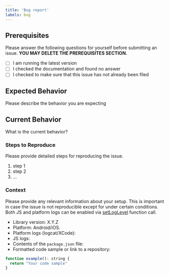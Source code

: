 ```yaml
---
title: 'Bug report'
labels: bug
---
```


## Prerequisites

Please answer the following questions for yourself before submitting an issue. **YOU MAY DELETE THE PREREQUISITES SECTION.**

- [ ] I am running the latest version
- [ ] I checked the documentation and found no answer
- [ ] I checked to make sure that this issue has not already been filed

## Expected Behavior

Please describe the behavior you are expecting

## Current Behavior

What is the current behavior?

### Steps to Reproduce

Please provide detailed steps for reproducing the issue.

1. step 1
2. step 2
3. ...

### Context

Please provide any relevant information about your setup. This is important in case the issue is not reproducible except for under certain conditions. Both JS and platform logs can be enabled via [setLogLevel](https://polidea.github.io/react-native-ble-plx/#blemanagersetloglevel) function call. 

* Library version: X.Y.Z
* Platform: Android/iOS.
* Platform logs (logcat/XCode):
* JS logs:
* Contents of the `package.json` file:
* Formatted code sample or link to a repository:

```js
function example(): string {
  return "Your code sample"
}
```